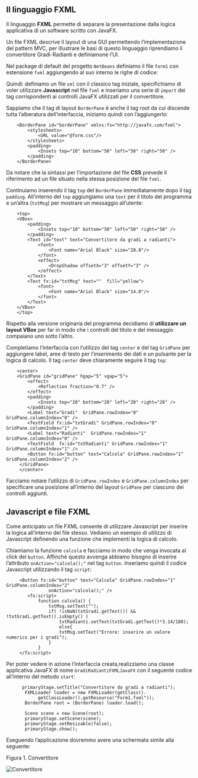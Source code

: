 Il linguaggio FXML
------------------

Il linguaggio **FXML** permette di separare la presentazione dalla logica applicativa di un software scritto con JavaFX.

Un file FXML descrive il layout di una GUI permettendo l’implementazione del pattern MVC, per illustrare le basi di questo linguaggio riprendiamo il convertitore Gradi-Radianti e definiamone l’UI.

Nel package di default del progetto `NetBeans` definiamo il file `form1` con estensione `fxml` aggiungendo al suo interno le righe di codice:

<?xml version="1.0" encoding="UTF-8"?>
<?language JavaScript?>
<?import java.lang.*?>
<?import java.net.*?>
<?import java.util.*?>
<?import javafx.scene.*?>
<?import javafx.scene.control.*?>
<?import javafx.scene.layout.*?>
<?import javafx.geometry.Insets?>
<?import javafx.scene.text.Text?>
<?import javafx.scene.effect.DropShadow?>
<?import javafx.scene.text.Font?>
<?import javafx.scene.effect.Reflection?>
        

Quindi: definiamo un file `xml` con il classico tag iniziale, specifichiamo di voler utilizzare **Javascript** nel file `fxml` e inseriamo una serie di `import` dei tag corrispondenti ai controlli JavaFX utilizzati per il convertitore.

Sappiamo che il tag di layout `BorderPane` è anche il tag root da cui discende tutta l’alberatura dell’interfaccia, iniziamo quindi con l’aggiungerlo:

        <BorderPane id="borderPane" xmlns:fx="http://javafx.com/fxml">
		    <stylesheets>
		        <URL value="@form.css"/>
		    </stylesheets>
    		<padding>
        		<Insets top="10" bottom="50" left="50" right="50" />
    		</padding>
    	</BorderPane>	
    	

Da notare che la sintassi per l’importazione del file **CSS** prevede il riferimento ad un file situato nella stessa posizione del file `fxml`.

Continuiamo inserendo il tag `top` del `BorderPane` immediatamente dopo il tag `padding`. All’interno del `top` aggiungiamo una `text` per il titolo del programma e un’altra (`txtMsg`) per mostrare un messaggio all’utente:

    	<top>
        <VBox>
            <padding>
                <Insets top="10" bottom="50" left="50" right="50" />
            </padding>
            <Text id="text" text="Convertitore da gradi a radianti">
                <font>
                    <Font name="Arial Black" size="28.0"/>
                </font>
                <effect>
                    <DropShadow offsetX="3" offsetY="3" />
                </effect>
            </Text>
            <Text fx:id="txtMsg" text=""  fill="yellow">
                <font>
                    <Font name="Arial Black" size="14.0"/>
                </font>
            </Text>    
        </VBox>
    	</top>
    	

Rispetto alla versione originaria del programma decidiamo di **utilizzare un layout VBox** per far in modo che i controlli del titolo e del messaggio compaiano uno sotto l’altro.

Completiamo l’interfaccia con l’utilizzo del tag `center` e del tag `GridPane` per aggiungere label, aree di testo per l’inserimento dei dati e un pulsante per la logica di calcolo. Il tag `center` deve chiaramente seguire il tag `top`:

    	<center>
        <GridPane id="gridPane" hgap="5" vgap="5">
            <effect>
                <Reflection fraction="0.7" />
            </effect>
            <padding>
                <Insets top="20" bottom="20" left="20" right="20" />
            </padding>
            <Label text="Gradi"  GridPane.rowIndex="0" GridPane.columnIndex="0" />
            <TextField fx:id="txtGradi" GridPane.rowIndex="0" GridPane.columnIndex="1" />
            <Label text="Radianti"  GridPane.rowIndex="1" GridPane.columnIndex="0" />
            <TextField  fx:id="txtRadianti" GridPane.rowIndex="1" GridPane.columnIndex="1" />
            <Button fx:id="button" text="Calcola" GridPane.rowIndex="1" GridPane.columnIndex="2" />
         </GridPane>
         </center>
         

Facciamo notare l’utilizzo di `GridPane.rowIndex` e `GridPane.columnIndex` per specificare una posizione all’interno del layout `GridPane` per ciascuno dei controlli aggiunti.

Javascript e file FXML
----------------------

Come anticipato un file FXML consente di utilizzare Javascript per inserire la logica all’interno del file stesso. Vediamo un esempio di utilizzo di Javascript definendo una funzione che implementi la logica di calcolo.

Chiamiamo la funzione `calcola` e facciamo in modo che venga invocata al click del `button`. Affinchè questo avvenga abbiamo bisogno di inserire l’attributo `onAction="calcola();"` nel tag `button`. Inseriamo quindi il codice Javascript utilizzando il tag `script`:

         <Button fx:id="button" text="Calcola" GridPane.rowIndex="1" GridPane.columnIndex="2" 
                    onAction="calcola();" />
            <fx:script>
                function calcola() {
                    txtMsg.setText("");
                    if( !isNaN(txtGradi.getText()) && !txtGradi.getText().isEmpty() )  
                        txtRadianti.setText(txtGradi.getText()*3.14/180);
                        else{
                        txtMsg.setText("Errore: inserire un valore numerico per i gradi");
                    }
                }
         </fx:script> 
         

Per poter vedere in azione l’interfaccia creata,realizziamo una classe applicativa JavaFX di nome `GradiRadiantiFXMLJavaFX` con il seguente codice all’interno del metodo `start`:

          primaryStage.setTitle("Convertitore da gradi a radianti");
           FXMLLoader loader = new FXMLLoader(getClass().
                getClassLoader().getResource("Form1.fxml"));
           BorderPane root = (BorderPane) loader.load();
 
           Scene scene = new Scene(root);
           primaryStage.setScene(scene);
           primaryStage.setResizable(false);
           primaryStage.show();
          

Eseguendo l’applicazione dovremmo avere una schermata simile alla seguente:

Figura 1. Convertitore

![Convertitore](http://www.html.it/wp-content/uploads/2017/05/convertitore_fxml.png)